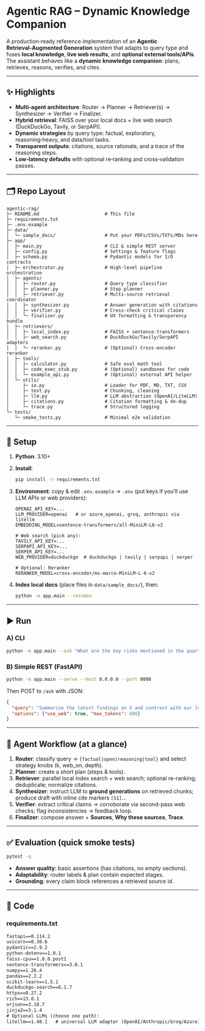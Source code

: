 # Agentic RAG – Dynamic Knowledge Companion

A production‑ready reference implementation of an **Agentic Retrieval‑Augmented Generation** system that adapts to query type and fuses **local knowledge**, **live web results**, and **optional external tools/APIs**. The assistant behaves like a **dynamic knowledge companion**: plans, retrieves, reasons, verifies, and cites.

---

## ✨ Highlights

* **Multi‑agent architecture**: Router → Planner → Retriever(s) → Synthesizer → Verifier → Finalizer.
* **Hybrid retrieval**: FAISS over your local docs + live web search (DuckDuckGo, Tavily, or SerpAPI).
* **Dynamic strategies** by query type: factual, exploratory, reasoning‑heavy, and data/tool tasks.
* **Transparent outputs**: citations, source rationale, and a trace of the reasoning steps.
* **Low‑latency defaults** with optional re‑ranking and cross‑validation passes.

---

## 🗂️ Repo Layout

```
agentic-rag/
├─ README.md                        # This file
├─ requirements.txt
├─ .env.example
├─ data/
│  └─ sample_docs/                  # Put your PDFs/CSVs/TXTs/MDs here
├─ app/
│  ├─ main.py                       # CLI & simple REST server
│  ├─ config.py                     # Settings & feature flags
│  ├─ schema.py                     # Pydantic models for I/O contracts
│  ├─ orchestrator.py               # High-level pipeline orchestration
│  ├─ agents/
│  │  ├─ router.py                  # Query type classifier
│  │  ├─ planner.py                 # Step planner
│  │  ├─ retriever.py               # Multi-source retrieval coordinator
│  │  ├─ synthesizer.py             # Answer generation with citations
│  │  ├─ verifier.py                # Cross-check critical claims
│  │  └─ finalizer.py               # UX formatting & transparency bundle
│  ├─ retrievers/
│  │  ├─ local_index.py             # FAISS + sentence-transformers
│  │  ├─ web_search.py              # DuckDuckGo/Tavily/SerpAPI adapters
│  │  └─ reranker.py                # (Optional) Cross-encoder reranker
│  ├─ tools/
│  │  ├─ calculator.py              # Safe eval math tool
│  │  ├─ code_exec_stub.py          # (Optional) sandboxes for code
│  │  └─ example_api.py             # (Optional) external API helper
│  └─ utils/
│     ├─ io.py                      # Loader for PDF, MD, TXT, CSV
│     ├─ text.py                    # Chunking, cleaning
│     ├─ llm.py                     # LLM abstraction (OpenAI/LiteLLM)
│     ├─ citations.py               # Citation formatting & de-dup
│     └─ trace.py                   # Structured logging
└─ tests/
   └─ smoke_tests.py                # Minimal e2e validation
```

---

## 🔧 Setup

1. **Python**: 3.10+
2. **Install**:

   ```bash
   pip install -r requirements.txt
   ```
3. **Environment**: copy & edit `.env.example` → `.env` (put keys if you’ll use LLM APIs or web providers):

   ```env
   OPENAI_API_KEY=...
   LLM_PROVIDER=openai   # or azure_openai, groq, anthropic via litellm
   EMBEDDING_MODEL=sentence-transformers/all-MiniLM-L6-v2

   # Web search (pick any):
   TAVILY_API_KEY=...
   SERPAPI_API_KEY=...
   SERPER_API_KEY=...
   WEB_PROVIDER=duckduckgo  # duckduckgo | tavily | serpapi | serper

   # Optional: Reranker
   RERANKER_MODEL=cross-encoder/ms-marco-MiniLM-L-6-v2
   ```
4. **Index local docs** (place files in `data/sample_docs/`), then:

   ```bash
   python -m app.main --reindex
   ```

---

## ▶️ Run

### A) CLI

```bash
python -m app.main --ask "What are the key risks mentioned in the quarterly PDF?"
```

### B) Simple REST (FastAPI)

```bash
python -m app.main --serve --host 0.0.0.0 --port 8000
```

Then POST to `/ask` with JSON:

```json
{
  "query": "Summarize the latest findings on X and contrast with our local report",
  "options": {"use_web": true, "max_tokens": 800}
}
```

---

## 🧠 Agent Workflow (at a glance)

1. **Router**: classify query → `{factual|open|reasoning|tool}` and select strategy knobs (k, web\_on, depth).
2. **Planner**: create a short plan (steps & tools).
3. **Retriever**: parallel local index search + web search; optional re-ranking; deduplicate; normalize citations.
4. **Synthesizer**: instruct LLM to **ground generations** on retrieved chunks; produce draft with inline cite markers `[S1]`…
5. **Verifier**: extract critical claims → corroborate via second-pass web checks; flag inconsistencies → feedback loop.
6. **Finalizer**: compose answer + **Sources**, **Why these sources**, **Trace**.

---

## ✅ Evaluation (quick smoke tests)

```bash
pytest -q
```

* **Answer quality**: basic assertions (has citations, no empty sections).
* **Adaptability**: router labels & plan contain expected stages.
* **Grounding**: every claim block references a retrieved source id.

---

## 📁 Code

### requirements.txt

```txt
fastapi==0.114.2
uvicorn==0.30.6
pydantic==2.9.2
python-dotenv==1.0.1
faiss-cpu==1.8.0.post1
sentence-transformers==3.0.1
numpy==1.26.4
pandas==2.2.2
scikit-learn==1.5.1
duckduckgo-search==6.1.7
httpx==0.27.2
rich==13.8.1
orjson==3.10.7
jinja2==3.1.4
# Optional LLMs (choose one path):
litellm==1.48.1   # universal LLM adapter (OpenAI/Anthropic/Groq/Azure)
```